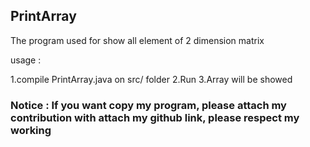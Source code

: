 <h2>PrintArray</h2>

The program used for show all element of 2 dimension matrix

usage :

1.compile PrintArray.java on src/ folder
2.Run
3.Array will be showed

<h3>Notice : If you want copy my program, please attach my contribution with attach my github link, please respect my working</h3>